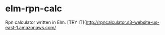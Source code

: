 # elm-rpn-calc

Rpn calculator written in Elm. [TRY IT](http://rpncalculator.s3-website-us-east-1.amazonaws.com/
